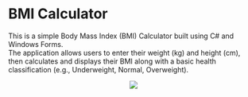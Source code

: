 # BMI Calculator
This is a simple Body Mass Index (BMI) Calculator built using C# and Windows Forms.   
The application allows users to enter their weight (kg) and height (cm),   
then calculates and displays their BMI along with a basic health classification (e.g., Underweight, Normal, Overweight).  
<p align="center">
  
 <img src="https://github.com/user-attachments/assets/4fdd2c82-05ed-4889-aceb-08a59aa2516a">
</p>
